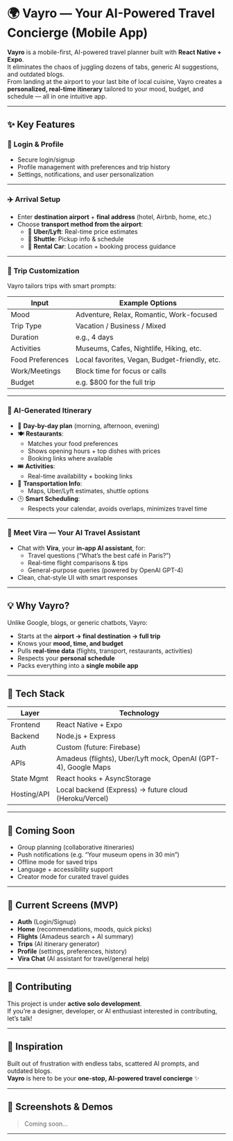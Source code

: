 # 🌍 Vayro — Your AI-Powered Travel Concierge (Mobile App)

**Vayro** is a mobile-first, AI-powered travel planner built with **React Native + Expo**.  
It eliminates the chaos of juggling dozens of tabs, generic AI suggestions, and outdated blogs.  
From landing at the airport to your last bite of local cuisine, Vayro creates a **personalized, real-time itinerary** tailored to your mood, budget, and schedule — all in one intuitive app.

---

## ✨ Key Features

### 🔐 Login & Profile
- Secure login/signup  
- Profile management with preferences and trip history  
- Settings, notifications, and user personalization  

---

### ✈️ Arrival Setup
- Enter **destination airport** + **final address** (hotel, Airbnb, home, etc.)  
- Choose **transport method from the airport**:
  - 🚗 **Uber/Lyft**: Real-time price estimates  
  - 🚌 **Shuttle**: Pickup info & schedule  
  - 🚙 **Rental Car**: Location + booking process guidance  

---

### 📝 Trip Customization
Vayro tailors trips with smart prompts:

| Input            | Example Options                               |
|------------------|-----------------------------------------------|
| Mood             | Adventure, Relax, Romantic, Work-focused      |
| Trip Type        | Vacation / Business / Mixed                   |
| Duration         | e.g., 4 days                                  |
| Activities       | Museums, Cafes, Nightlife, Hiking, etc.       |
| Food Preferences | Local favorites, Vegan, Budget-friendly, etc. |
| Work/Meetings    | Block time for focus or calls                 |
| Budget           | e.g. $800 for the full trip                   |

---

### 📆 AI-Generated Itinerary
- 📍 **Day-by-day plan** (morning, afternoon, evening)  
- 🍽️ **Restaurants**:
  - Matches your food preferences  
  - Shows opening hours + top dishes with prices  
  - Booking links where available  
- 🎟️ **Activities**:
  - Real-time availability + booking links  
- 🚗 **Transportation Info**:
  - Maps, Uber/Lyft estimates, shuttle options  
- 🕒 **Smart Scheduling**:
  - Respects your calendar, avoids overlaps, minimizes travel time  

---

### 🤖 Meet Vira — Your AI Travel Assistant
- Chat with **Vira**, your **in-app AI assistant**, for:
  - Travel questions (“What’s the best café in Paris?”)  
  - Real-time flight comparisons & tips  
  - General-purpose queries (powered by OpenAI GPT-4)  
- Clean, chat-style UI with smart responses  

---

## 💡 Why Vayro?

Unlike Google, blogs, or generic chatbots, Vayro:
- Starts at the **airport → final destination → full trip**  
- Knows your **mood, time, and budget**  
- Pulls **real-time data** (flights, transport, restaurants, activities)  
- Respects your **personal schedule**  
- Packs everything into a **single mobile app**  

---

## 🔧 Tech Stack

| Layer        | Technology                  |
|--------------|-----------------------------|
| Frontend     | React Native + Expo         |
| Backend      | Node.js + Express           |
| Auth         | Custom (future: Firebase)   |
| APIs         | Amadeus (flights), Uber/Lyft mock, OpenAI (GPT-4), Google Maps |
| State Mgmt   | React hooks + AsyncStorage  |
| Hosting/API  | Local backend (Express) → future cloud (Heroku/Vercel) |

---

## 🚀 Coming Soon
- Group planning (collaborative itineraries)  
- Push notifications (e.g. “Your museum opens in 30 min”)  
- Offline mode for saved trips  
- Language + accessibility support  
- Creator mode for curated travel guides  

---

## 📱 Current Screens (MVP)
- **Auth** (Login/Signup)  
- **Home** (recommendations, moods, quick picks)  
- **Flights** (Amadeus search + AI summary)  
- **Trips** (AI itinerary generator)  
- **Profile** (settings, preferences, history)  
- **Vira Chat** (AI assistant for travel/general help)  

---

## 👋 Contributing
This project is under **active solo development**.  
If you’re a designer, developer, or AI enthusiast interested in contributing, let’s talk!  

---

## 🧠 Inspiration
Built out of frustration with endless tabs, scattered AI prompts, and outdated blogs.  
**Vayro** is here to be your **one-stop, AI-powered travel concierge** ✨



---

## 📸 Screenshots & Demos

> Coming soon…

---



